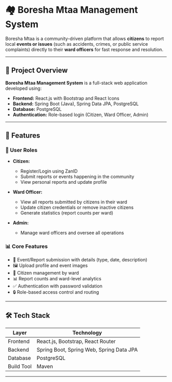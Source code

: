 # 🏘️ Boresha Mtaa Management System

Boresha Mtaa is a community-driven platform that allows **citizens** to report local **events or issues** (such as accidents, crimes, or public service complaints) directly to their **ward officers** for fast response and resolution.

---

## 📌 Project Overview

**Boresha Mtaa Management System** is a full-stack web application developed using:

- **Frontend:** React.js with Bootstrap and React Icons
- **Backend:** Spring Boot (Java), Spring Data JPA, PostgreSQL
- **Database:** PostgreSQL
- **Authentication:** Role-based login (Citizen, Ward Officer, Admin)

---

## 🚀 Features

### 👥 User Roles

- **Citizen:**
  - Register/Login using ZanID
  - Submit reports or events happening in the community
  - View personal reports and update profile

- **Ward Officer:**
  - View all reports submitted by citizens in their ward
  - Update citizen credentials or remove inactive citizens
  - Generate statistics (report counts per ward)

- **Admin:**
  - Manage ward officers and oversee all operations

### 📊 Core Features

- 📝 Event/Report submission with details (type, date, description)
- 🖼️ Upload profile and event images
- 📍 Citizen management by ward
- 📊 Report counts and ward-level analytics
- ✅ Authentication with password validation
- 🔒 Role-based access control and routing

---

## 🛠️ Tech Stack

| Layer      | Technology                  |
|------------|-----------------------------|
| Frontend   | React.js, Bootstrap, React Router |
| Backend    | Spring Boot, Spring Web, Spring Data JPA |
| Database   | PostgreSQL                  |
| Build Tool | Maven                       |

---

